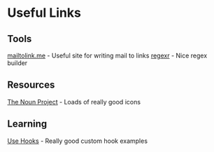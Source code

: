 # Useful Links

## Tools
[mailtolink.me](https://mailtolink.me/) - Useful site for writing mail to links
[regexr](https://regexr.com/) - Nice regex builder


## Resources
[The Noun Project](https://thenounproject.com/) - Loads of really good icons


## Learning
[Use Hooks](https://usehooks.com/) - Really good custom hook examples 
